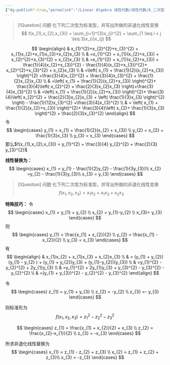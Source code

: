 ```yaml
---
{"dg-publish":true,"permalink":"/Linear Algebra 线性代数/线性代数/6_二次型与矩阵合同/例题：非退化线性变换化二次型为标准型/","tags":["线代","例题"]}
---
```


> [!Question] 问题
> 化下列二次型为标准型，并写出所做的非退化线性变换
> $$
> f(x_{1},x_{2},x_{3}) = \sum_{i=1}^{3}x_{i}^{2} + \sum_{1 \leq i < j \leq 3}x_{i}x_{j}
> $$


$$
\begin{align}
 & x_{1}^{2}+x_{2}^{2}+x_{3}^{2} + x_{1}x_{2}+x_{1}x_{3}+x_{2}x_{3} \\
 & =x_{1}^{2} + x_{1}(x_{2}+x_{3}) + x_{2}^{2}+x_{3}^{2} + x_{2}x_{3}  \\
 & =x_{1}^{2} + x_{1}(x_{2}+x_{3}) + \frac{1}{4}(x_{2}+x_{3})^{2} - \frac{1}{4}(x_{2}+x_{3})^{2}+ x_{2}^{2}+x_{3}^{2} + x_{2}x_{3} \\
 & =\left( x_{1} + \frac{1}{2}(x_{2}+x_{3}) \right)^{2} +\frac{3}{4}x_{2}^{2} + \frac{3}{4}x_{3}^{2} + \frac{1}{2}x_{2}x_{3} \\
 & =\left( x_{1} + \frac{1}{2}(x_{2}+x_{3}) \right)^{2}+ \frac{3}{4}\left( x_{2}^{2} + \frac{2}{3}x_{2}x_{3} \right)+\frac{3}{4}x_{3}^{2} \\
 & =\left( x_{1} + \frac{1}{2}(x_{2}+x_{3}) \right)^{2}+ \frac{3}{4}\left( x_{2}^{2} + \frac{2}{3}x_{2}x_{3} + \left( \frac{1}{3}x_{3} \right)^{2} \right) - \frac{1}{12}x_{3}^{2} +\frac{3}{4}x_{3}^{2}   \\
 & = \left( x_{1} + \frac{1}{2}(x_{2}+x_{3}) \right)^{2}+ \frac{3}{4}\left( x_{2}+ \frac{1}{3}x_{3} \right)^{2}  + \frac{2}{3}x_{3}^{2}
\end{align}
$$
令
$$
\begin{cases}
y_{1} = x_{1} + \frac{1}{2}(x_{2} + x_{3}) \\
y_{2} = x_{2} + \frac{1}{3}x_{3} \\
y_{3} = x_{3}
\end{cases}
$$
那么$f(x_{1},x_{2},x_{3}) = y_{1}^{2} + \frac{3}{4} y_{2}^{2} + \frac{2}{3} y_{3}^{2}$

**线性替换为：**
$$
\begin{cases}
x_{1} = y_{1} - \frac{1}{2}y_{2} - \frac{1}{3y_{3}}\\
x_{2} =y_{2} - \frac{1}{3}y_{3}\\
x_{3} = y_{3} 
\end{cases}
$$


> [!Question] 问题
> 化下列二次型为标准型，并写出所做的非退化线性变换
> $$
> f(x_{1},x_{2},x_{3}) = x_{1}x_{2} + x_{1}x_{3}  + x_{2}x_{3}
> $$

**特殊技巧：** 令
$$
\begin{cases}
x_{1} = y_{1} + y_{2} \\
x_{2} = y_{1}-y_{2} \\
x_{3}= y_{3}
\end{cases}
$$
则
$$
\begin{cases}
y_{1} = \frac{x_{1} + x_{2}}{2} \\
y_{2} = \frac{x_{1} - x_{2}}{2} \\
y_{3} = x_{3}
\end{cases}
$$
有
$$
\begin{align}
 & x_{1}x_{2} + x_{1}x_{3}  + x_{2}x_{3} \\
 & = (y_{1} + y_{2})(y_{1} - y_{2} ) + (y_{1} + y_{2})y_{3} + (y_{1}-y_{2})(y_{3}) \\
 & =y_{1}^{2} -y_{2}^{2} + 2y_{1}y_{3}  \\ 
 & =y_{1}^{2} + 2y_{1}y_{3} + y_{3}^{2} - y_{3}^{2} -y_{2}^{2} \\
 & =(y_{1} + y_{3})^{2} - y_{2}^{2} - y_{3}^{2}
\end{align}
$$

令
$$
\begin{cases}
z_{1} = y_{1} + y_{3} \\
z_{2} = -y_{2} \\
z_{3} =- y_{3}
\end{cases}
$$

则标准形为
$$
f(x_{1},x_{2},x_{3}) = z_{1}^{2} - z_{2}^{2} - z_{3}^{2}
$$

$$
\begin{cases}
z_{1} = \frac{x_{1} + x_{2}}{2} + x_{3} \\
z_{2} = \frac{x_{2}-x_{1}}{2} \\
z_{3} = -x_{3}
\end{cases}
$$

所求非退化线性替换为
$$
\begin{cases}
x_{1} = z_{1} - z_{2} + z_{3} \\
x_{2} = z_{1} + z_{2} + z_{3}\\
x_{3} = -z_{3}
\end{cases}
$$
